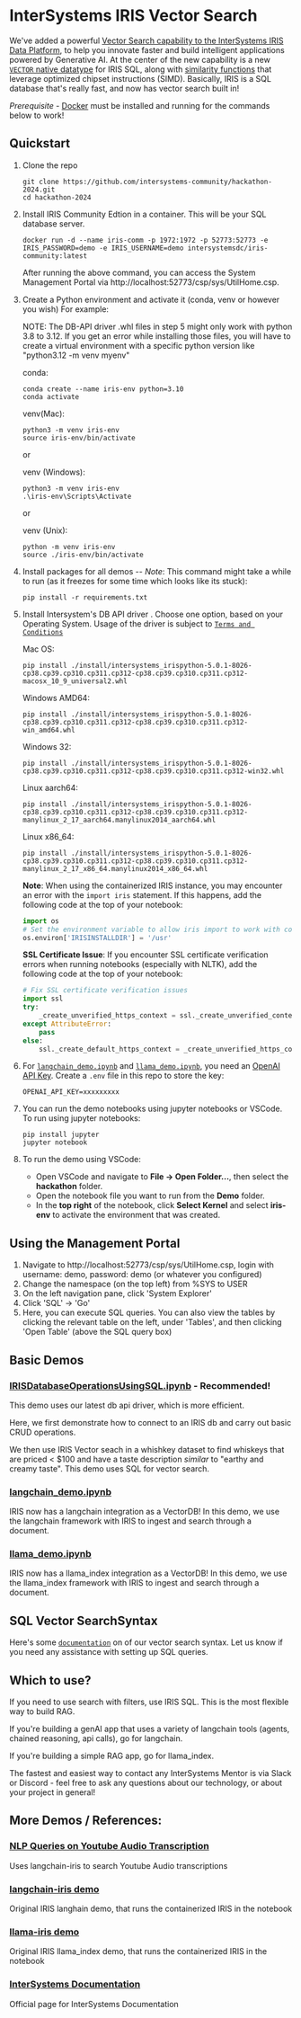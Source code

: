 # InterSystems IRIS Vector Search

We've added a powerful [Vector Search capability to the InterSystems IRIS Data Platform](https://www.intersystems.com/news/iris-vector-search-support-ai-applications/), to help you innovate faster and build intelligent applications powered by Generative AI. At the center of the new capability is a new [`VECTOR` native datatype](https://docs.intersystems.com/iris20241/csp/docbook/DocBook.UI.Page.cls?KEY=RSQL_datatype#RSQL_datatype_vector) for IRIS SQL, along with [similarity functions](https://docs.intersystems.com/iris20241/csp/docbook/Doc.View.cls?KEY=GSQL_vecsearch) that leverage optimized chipset instructions (SIMD). Basically, IRIS is a SQL database that's really fast, and now has vector search built in!

_Prerequisite_ - [Docker](https://www.docker.com) must be installed and running for the commands below to work!

## Quickstart

1. Clone the repo
    ```Shell
    git clone https://github.com/intersystems-community/hackathon-2024.git
    cd hackathon-2024
    ```


2. Install IRIS Community Edtion in a container. This will be your SQL database server.
    ```Shell
    docker run -d --name iris-comm -p 1972:1972 -p 52773:52773 -e IRIS_PASSWORD=demo -e IRIS_USERNAME=demo intersystemsdc/iris-community:latest
    ```
   After running the above command, you can access the System Management Portal via http://localhost:52773/csp/sys/UtilHome.csp.

3. Create a Python environment and activate it (conda, venv or however you wish) For example:

   NOTE: The DB-API driver .whl files in step 5  might only work with python 3.8 to 3.12. If you get an error while installing those files, you will have to create a virtual environment with a specific python version like "python3.12 -m venv myenv"
   
    conda:
    ```Shell
    conda create --name iris-env python=3.10
    conda activate
    ```
    venv(Mac):
    ``` Shell
    python3 -m venv iris-env
    source iris-env/bin/activate
    ```
    or

    venv (Windows):
    ```Shell
    python3 -m venv iris-env
    .\iris-env\Scripts\Activate
    ```
    or

    venv (Unix):
    ```Shell
    python -m venv iris-env
    source ./iris-env/bin/activate
    ```

4. Install packages for all demos -- *Note*: This command might take a while to run (as it freezes for some time which looks like its stuck):
    ```Shell
    pip install -r requirements.txt
    ```

5. Install Intersystem's DB API driver . Choose one option, based on your Operating System. Usage of the driver is subject to [`Terms and Conditions`](https://www.intersystems.com/IERTU)

    Mac OS:

    ```Shell
    pip install ./install/intersystems_irispython-5.0.1-8026-cp38.cp39.cp310.cp311.cp312-cp38.cp39.cp310.cp311.cp312-macosx_10_9_universal2.whl
    ```

    Windows AMD64:

    ```Shell
    pip install ./install/intersystems_irispython-5.0.1-8026-cp38.cp39.cp310.cp311.cp312-cp38.cp39.cp310.cp311.cp312-win_amd64.whl
    ```

    Windows 32:
    ```Shell
    pip install ./install/intersystems_irispython-5.0.1-8026-cp38.cp39.cp310.cp311.cp312-cp38.cp39.cp310.cp311.cp312-win32.whl
    ```

    Linux aarch64:
    ```Shell
    pip install ./install/intersystems_irispython-5.0.1-8026-cp38.cp39.cp310.cp311.cp312-cp38.cp39.cp310.cp311.cp312-manylinux_2_17_aarch64.manylinux2014_aarch64.whl
    ```

    Linux x86_64:
    ```Shell
    pip install ./install/intersystems_irispython-5.0.1-8026-cp38.cp39.cp310.cp311.cp312-cp38.cp39.cp310.cp311.cp312-manylinux_2_17_x86_64.manylinux2014_x86_64.whl
    ```

   **Note**: When using the containerized IRIS instance, you may encounter an error with the `import iris` statement. If this happens, add the following code at the top of your notebook:
   ```python
   import os
   # Set the environment variable to allow iris import to work with containerized IRIS
   os.environ['IRISINSTALLDIR'] = '/usr'
   ```

   **SSL Certificate Issue**: If you encounter SSL certificate verification errors when running notebooks (especially with NLTK), add the following code at the top of your notebook:
   ```python
   # Fix SSL certificate verification issues
   import ssl
   try:
       _create_unverified_https_context = ssl._create_unverified_context
   except AttributeError:
       pass
   else:
       ssl._create_default_https_context = _create_unverified_https_context
   ```

6. For [`langchain_demo.ipynb`](demo/langchain_demo.ipynb) and [`llama_demo.ipynb`](demo/llama_demo.ipynb), you need an [OpenAI API Key](https://platform.openai.com/api-keys). Create a `.env` file in this repo to store the key:
    ```
    OPENAI_API_KEY=xxxxxxxxx
    ```

7. You can run the demo notebooks using jupyter notebooks or VSCode. To run using jupyter notebooks:
    ```Shell
    pip install jupyter
    jupyter notebook
    ``` 

8. To run the demo using VSCode:
   - Open VSCode and navigate to **File -> Open Folder...**, then select the **hackathon** folder.
   - Open the notebook file you want to run from the **Demo** folder.
   - In the **top right** of the notebook, click **Select Kernel** and select **iris-env** to activate the environment that was created.



## Using the Management Portal

1. Navigate to http://localhost:52773/csp/sys/UtilHome.csp, login with username: demo, password: demo (or whatever you configured)
2. Change the namespace (on the top left) from %SYS to USER
3. On the left navigation pane, click 'System Explorer'
4. Click 'SQL' -> 'Go'
5. Here, you can execute SQL queries. You can also view the tables by clicking the relevant table on the left, under 'Tables', and then clicking 'Open Table' (above the SQL query box)

## Basic Demos

### [IRISDatabaseOperationsUsingSQL.ipynb](demo/IRISDatabaseOperationsUsingSQL.ipynb) - Recommended!

This demo uses our latest db api driver, which is more efficient.

Here, we first demonstrate how to connect to an IRIS db and carry out basic CRUD operations.

We then use IRIS Vector seach in a whishkey dataset to find whiskeys that are priced < $100 and have a taste description _similar_ to "earthy and creamy taste". This demo uses SQL for vector search.

### [langchain_demo.ipynb](demo/langchain_demo.ipynb)

IRIS now has a langchain integration as a VectorDB! In this demo, we use the langchain framework with IRIS to ingest and search through a document.

### [llama_demo.ipynb](demo/llama_demo.ipynb)

IRIS now has a llama_index integration as a VectorDB! In this demo, we use the llama_index framework with IRIS to ingest and search through a document.

## SQL Vector SearchSyntax

Here's some [`documentation`](demo/SQLSyntax.md) on of our vector search syntax. Let us know if you need any assistance with setting up SQL queries.

## Which to use?

If you need to use search with filters, use IRIS SQL. This is the most flexible way to build RAG.

If you're building a genAI app that uses a variety of langchain tools (agents, chained reasoning, api calls), go for langchain.

If you're building a simple RAG app, go for llama_index.

The fastest and easiest way to contact any InterSystems Mentor is via Slack or Discord - feel free to ask any questions about our technology, or about your project in general!


## More Demos / References:

### [NLP Queries on Youtube Audio Transcription](https://github.com/jrpereirajr/intersystems-iris-notebooks/blob/main/vector/langchain-iris/nlp_queries_on_youtube_audio_transcription_dataset.ipynb)
Uses langchain-iris to search Youtube Audio transcriptions

### [langchain-iris demo](https://github.com/caretdev/langchain-iris/blob/main/demo.ipynb)
Original IRIS langhain demo, that runs the containerized IRIS in the notebook

### [llama-iris demo](https://github.com/caretdev/llama-iris/blob/main/demo.ipynb)
Original IRIS llama_index demo, that runs the containerized IRIS in the notebook

### [InterSystems Documentation](https://docs.intersystems.com/)
Official page for InterSystems Documentation
